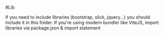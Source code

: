 #Lib

If you need to include libraries (bootstrap, slick, jquery...) you should include it in this folder. 
If you're using modern bundler like ViteJS, import libraries via package.json & import statement
